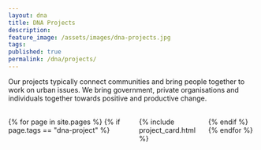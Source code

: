 ```yaml
---
layout: dna
title: DNA Projects
description: 
feature_image: /assets/images/dna-projects.jpg
tags:
published: true
permalink: /dna/projects/
---
```


<div class="kg-card-markdown"><p>Our projects typically connect communities and bring people together to work on urban issues. We bring government, private organisations and individuals together towards positive and productive change. </p>
</div>
<br/>

<div class="columns is-multiline">
{% for page in site.pages %}
{% if page.tags == "dna-project" %}
<div class="column is-6">
  {% include project_card.html %}
</div>
{% endif %}
{% endfor %}
</div>
